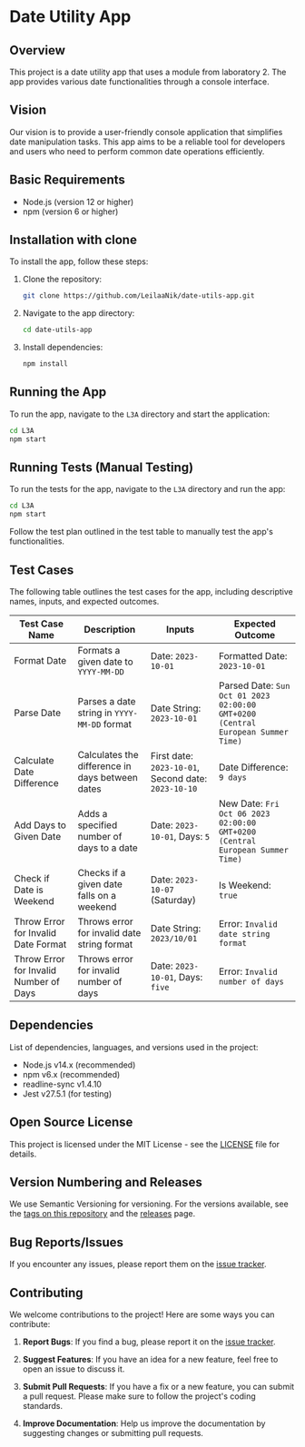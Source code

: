 # Date Utility App

## Overview
This project is a date utility app that uses a module from laboratory 2. The app provides various date functionalities through a console interface.

## Vision
Our vision is to provide a user-friendly console application that simplifies date manipulation tasks. This app aims to be a reliable tool for developers and users who need to perform common date operations efficiently.

## Basic Requirements
- Node.js (version 12 or higher)
- npm (version 6 or higher)

## Installation with clone
To install the app, follow these steps:

1. Clone the repository:
    ```sh
    git clone https://github.com/LeilaaNik/date-utils-app.git
    ```

2. Navigate to the app directory:
    ```sh
    cd date-utils-app
    ```

3. Install dependencies:
    ```sh
    npm install
    ```

## Running the App
To run the app, navigate to the `L3A` directory and start the application:

```sh
cd L3A
npm start
```

## Running Tests (Manual Testing)
To run the tests for the app, navigate to the `L3A` directory and run the app:

```sh
cd L3A
npm start
```

Follow the test plan outlined in the test table to manually test the app's functionalities.

## Test Cases

The following table outlines the test cases for the app, including descriptive names, inputs, and expected outcomes.

| Test Case Name                        | Description                                      | Inputs                                      | Expected Outcome                           |
|---------------------------------------|--------------------------------------------------|---------------------------------------------|--------------------------------------------|
| Format Date                           | Formats a given date to `YYYY-MM-DD`             | Date: `2023-10-01`                          | Formatted Date: `2023-10-01`               |
| Parse Date                            | Parses a date string in `YYYY-MM-DD` format      | Date String: `2023-10-01`                   | Parsed Date: `Sun Oct 01 2023 02:00:00 GMT+0200 (Central European Summer Time)`    |
| Calculate Date Difference             | Calculates the difference in days between dates  | First date: `2023-10-01`, Second date: `2023-10-10`    | Date Difference: `9 days`                            |
| Add Days to Given Date                      | Adds a specified number of days to a date        | Date: `2023-10-01`, Days: `5`               | New Date: `Fri Oct 06 2023 02:00:00 GMT+0200 (Central European Summer Time)`                     |
| Check if Date is Weekend              | Checks if a given date falls on a weekend        | Date: `2023-10-07` (Saturday)               | Is Weekend: `true`                         |
| Throw Error for Invalid Date Format   | Throws error for invalid date string format      | Date String: `2023/10/01`                   | Error: `Invalid date string format`        |
| Throw Error for Invalid Number of Days| Throws error for invalid number of days          | Date: `2023-10-01`, Days: `five`            | Error: `Invalid number of days`            |

## Dependencies
List of dependencies, languages, and versions used in the project:

- Node.js v14.x (recommended)
- npm v6.x (recommended)
- readline-sync v1.4.10
- Jest v27.5.1 (for testing)

## Open Source License

This project is licensed under the MIT License - see the [LICENSE](../LICENSE) file for details.

## Version Numbering and Releases
We use Semantic Versioning for versioning. For the versions available, see the [tags on this repository](https://github.com/LeilaaNik/date-utils-app/tags) and the [releases](https://github.com/LeilaaNik/date-utils-app/releases) page.

## Bug Reports/Issues
If you encounter any issues, please report them on the [issue tracker](https://github.com/LeilaaNik/date-utils-app/issues).

## Contributing
We welcome contributions to the project! Here are some ways you can contribute:

1. **Report Bugs**: If you find a bug, please report it on the [issue tracker](https://github.com/LeilaaNik/date-utils-app/issues).

2. **Suggest Features**: If you have an idea for a new feature, feel free to open an issue to discuss it.

3. **Submit Pull Requests**: If you have a fix or a new feature, you can submit a pull request. Please make sure to follow the project's coding standards.

4. **Improve Documentation**: Help us improve the documentation by suggesting changes or submitting pull requests.